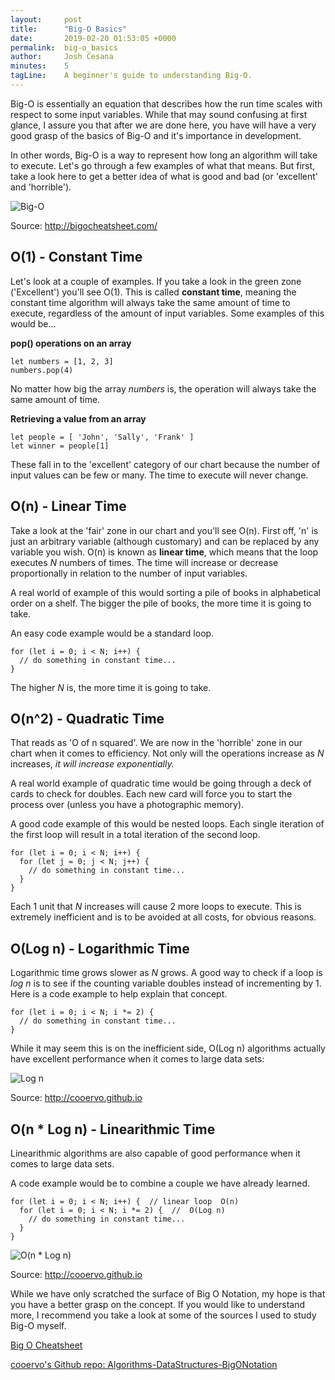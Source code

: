 ```yaml
---
layout:     post
title:      "Big-O Basics"
date:       2019-02-20 01:53:05 +0000
permalink:  big-o_basics
author:     Josh Cesana
minutes:    5
tagLine:    A beginner's guide to understanding Big-O.
---
```


Big-O is essentially an equation that describes how the run time scales with respect to some input variables. While that may sound confusing at first glance, I assure you that after we are done here, you have will have a very good grasp of the basics of Big-O and it's importance in development.

In other words, Big-O is a way to represent how long an algorithm will take to execute. Let's go through a few examples of what that means. But first, take a look here to get a better idea of what is good and bad (or 'excellent' and 'horrible').

![Big-O](https://i.imgur.com/LX1wKHY.png)

Source: http://bigocheatsheet.com/

## O(1) - Constant Time

Let's look at a couple of examples. If you take a look in the green zone ('Excellent') you'll see O(1). This is called **constant time**, meaning the constant time algorithm will always take the same amount of time to execute, regardless of the amount of input variables. Some examples of this would be...

**pop() operations on an array**

```
let numbers = [1, 2, 3]
numbers.pop(4)
```

No matter how big the array *numbers* is, the operation will always take the same amount  of time.

**Retrieving a value from an array**

```
let people = [ 'John', 'Sally', 'Frank' ]
let winner = people[1]
```

These fall in to the 'excellent' category of our chart because the number of input values can be few or many. The time to execute will never change.

## O(n) - Linear Time

Take a look at the 'fair' zone in our chart and you'll see O(n). First off, 'n' is just an arbitrary variable (although customary) and can be replaced by any variable you wish. O(n) is known as **linear time**, which means that the loop executes *N* numbers of times. The time will increase or decrease proportionally in relation to the number of input variables.

A real world of example of this would sorting a pile of books in alphabetical order on a shelf. The bigger the pile of books, the more time it is going to take.

An easy code example would be a standard loop.

```
for (let i = 0; i < N; i++) {
  // do something in constant time...
}
```

The higher *N* is, the more time it is going to take.

## O(n^2) - Quadratic Time

That reads as 'O of n squared'. We are now in the 'horrible' zone in our chart when it comes to efficiency. Not only will the operations increase as *N* increases, *it will increase exponentially.*

A real world example of quadratic time would be going through a deck of cards to check for doubles. Each new card will force you to start the process over (unless you have a photographic memory).

A good code example of this would be nested loops. Each single iteration of the first loop will result in a total iteration of the second loop.

```
for (let i = 0; i < N; i++) {
  for (let j = 0; j < N; j++) {
    // do something in constant time...
  }
}
```

Each 1 unit that *N* increases will cause 2 more loops to execute. This is extremely inefficient and is to be avoided at all costs, for obvious reasons.

## O(Log n) - Logarithmic Time

Logarithmic time grows slower as *N* grows. A good way to check if a loop is *log n* is to see if the counting variable doubles instead of incrementing by 1. Here is a code example to help explain that concept.

```
for (let i = 0; i < N; i *= 2) {
  // do something in constant time...
}
```

While it may seem this is on the inefficient side, O(Log n) algorithms actually have excellent performance when it comes to large data sets:

![Log n](https://i.imgur.com/vVwg3SP.png)

Source: http://cooervo.github.io

## O(n * Log n) - Linearithmic Time

Linearithmic algorithms are also capable of good performance when it comes to large data sets.

A code example would be to combine a couple we have already learned.

```
for (let i = 0; i < N; i++) {  // linear loop  O(n)
  for (let i = 0; i < N; i *= 2) {  //  O(Log n)
    // do something in constant time...
  }
}
```

![O(n * Log n)](https://i.imgur.com/6Hlwbi1.png)

Source: http://cooervo.github.io

While we have only scratched the surface of Big O Notation, my hope is that you have a better grasp on the concept. If you would like to understand more, I recommend you take a look at some of the sources I used to study Big-O myself.

[Big O Cheatsheet](http://bigocheatsheet.com/)

[cooervo's Github repo: Algorithms-DataStructures-BigONotation](http://cooervo.github.io/Algorithms-DataStructures-BigONotation/big-O-notation.html)
